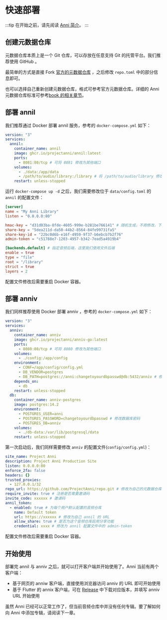 # 快速部署

:::tip
在开始之前，请先阅读 [Anni 简介](./intro.md)。
:::

## 创建元数据仓库

元数据仓库本质上是一个 Git 仓库，可以存放在任意支持 Git 的托管平台。我们推荐使用 GitHub 。

最简单的方式是直接 Fork [官方的元数据仓库](https://github.com/ProjectAnni/repo) ，之后修改 `repo.toml` 中的部分信息即可。

也可以选择自己重新创建元数据仓库，格式可参考官方元数据仓库。详细的 Anni 元数据仓库标准可参考[book 的相关章节](https://book.anni.rs/02.metadata-repository/00.readme.html)。

## 部署 annil

我们推荐通过 Docker 部署 annil 服务，参考的 `docker-compose.yml` 如下：

```yml
version: "3"
services:
  annil:
    container_name: annil
    image: ghcr.io/projectanni/annil:latest
    ports:
      - 8081:80/tcp # 可将 8081 修改为其他端口
    volumes:
      - ./data:/app/data
      - /path/to/audio/library:/library # 将 /path/to/audio/library 修改为音频文件存放目录
    restart: unless-stopped
```

运行 `docker-compose up -d` 之后，我们需要修改位于 `data/config.toml` 的 `annil` 的配置文件：

```toml
[server]
name = "My Anni Library"
listen = "0.0.0.0:80"

hmac-key = "d31d03ba-8fde-4605-999e-b281be766141" # 随机生成，不用修改，下同
share-key = "5dea211d-da50-44b2-8564-84fe99731fa5"
share-key-id = "22bc0d6b-e16f-4959-9f37-b6ebcb7b2f76"
admin-token = "c51788e7-1203-4957-b342-7ead5a4919b4"

[backends.default] # 指定音频后端，这里我们使用文件后端
enable = true
type = "file"
root = "/library"
strict = true
layers = 2
```

配置文件修改后需要重启 Docker 容器。

## 部署 anniv

我们同样推荐使用 Docker 部署 anniv ，参考的 `docker-compose.yml` 如下：

```yml
version: "3"
services:
  anniv:
    container_name: anniv
    image: ghcr.io/projectanni/anniv-go:latest
    ports:
      - 8080:80/tcp # 可将 8080 修改为其他端口
    volumes:
      - ./config:/app/config
    environment:
      - CONF=/app/config/config.yml
      - DB_VENDOR=postgres
      - DB_PATH=postgres://anni:changetoyourdbpasswd@db:5432/anniv # 修改数据库密码
    depends_on:
      - db
    restart: unless-stopped
  db:
    container_name: anniv-postgres
    image: postgres:14.2
    environment:
      - POSTGRES_USER=anni
      - POSTGRES_PASSWORD=changetoyourdbpasswd # 修改数据库密码
      - POSTGRES_DB=anniv
    volumes:
      - ./db-data:/var/lib/postgresql/data
    restart: unless-stopped
```

第一次启动后，我们同样需要修改 `anniv` 的配置文件(`config/config.yml`)：

```yml
site_name: Project Anni
description: Project Anni Production Site
listen: 0.0.0.0:80
enforce_2fa: false
headers: {}
trusted_proxies:
  - 127.0.0.1/32
repo_url: https://github.com/ProjectAnni/repo.git # 修改为自己的元数据仓库地址
require_invite: true # 注册是否需要邀请码
invite_code: xxxxxx # 邀请码
annil_token:
  - enabled: true # 为每个用户默认配置的音频仓库
    name: Default token
    url: https://xxxxxx # 修改为自己 annil 的 URL
    allow_share: true # 是否为这个音频仓库启用分享功能
    credential: xxxx # 修改为 annil 配置文件中的 admin-token
```

配置文件修改后需要重启 Docker 容器。

## 开始使用

部署完 annil 与 anniv 之后，就可以打开客户端并开始使用了。Anni 当前有两个客户端：

- 基于网页的 anniw 客户端，直接使用浏览器访问 anniv 的 URL 即可开始使用
- 基于 Flutter 的 annix 客户端，可在 [Release](https://github.com/ProjectAnni/annix/releases/tag/canary) 中下载对应版本，并填写 anniv URL 开始使用

虽然 Anni 已经可以正常工作了，但当前音频仓库中并没有任何专辑。要了解如何向 Anni 中添加专辑，请阅读下一章。
